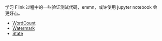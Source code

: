 学习 Flink 过程中的一些验证测试代码，emmn，或许使用 jupyter notebook 会更好点。

- [WordCount](https://github.com/Flyraty/daily_flink/blob/master/src/main/java/com/timemachine/icu/wordcount)
- [Watermark](https://github.com/Flyraty/daily_flink/blob/master/src/main/java/com/timemachine/icu/watermark)
- [State](https://github.com/Flyraty/daily_flink/blob/master/src/main/java/com/timemachine/icu/state)